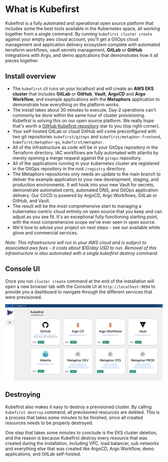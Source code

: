 # What is Kubefirst

Kubefirst is a fully automated and operational open source platform that includes some the best tools available in the 
Kubernetes space, all working together from a single command. By running `kubefirst cluster create` against your empty 
aws cloud account, you'll get a GitOps cloud management and application delivery ecosystem complete with automated 
terraform workflows, vault secrets management, **GitLab** or **GitHub** integrations with Argo, and demo applications 
that demonstrates how it all pieces together.

## Install overview

[//]: # (todo: update wording)
- The `kubefirst` cli runs on your localhost and will create an **AWS EKS cluster** that includes **GitLab** or **GitHub**, **Vault**, **ArgoCD** and **Argo Workflow**, and example applications with the **Metaphors** application to demonstrate how everything on the platform works.
- The install takes about 30 minutes to execute. Day-2 operations can't commonly be done within the same hour of cluster provisioning. Kubefirst is solving this on our open source platform. We really hope that's worth a [GitHub Kubefirst repository](https://github.com/kubefirst/kubefirst) star to you (top right corner).
- Your self-hosted GitLab or cloud GitHub will come preconfigured with two git repositories `kubefirst/gitops` and `kubefirst/metaphor-frontend`, `kubefirst/metaphor-go`, `kubefirst/metaphor`.
- All of the infrastructure as code will be in your GitOps repository in the Terraform directory. IAC workflows are fully automated with atlantis by merely opening a merge request against the `gitops` repository.
- All of the applications running in your kubernetes cluster are registered in the GitOps repository in the root `/registry` directory.
- The Metaphors repositories only needs an update to the main branch to deliver the example application to your new development, staging, and production environments. It will hook into your new Vault for secrets, demonstrate automated certs, automated DNS, and GitOps application delivery. Our CI/CD is powered by ArgoCD, Argo Workflows, GitLab or GitHub, and Vault.
- The result will be the most comprehensive start to managing a kubernetes-centric cloud entirely on open source that you keep and can adjust as you see fit. It's an exceptional fully functioning starting point, with the most comprehensive scope we've ever seen in open source.
- We'd love to advise your project on next steps - see our available white glove and commercial services.

_Note: This infrastructure will run in your AWS cloud and is subject to associated aws fees - it costs about $10/day USD 
to run. Removal of this infrastructure is also automated with a single kubefirst destroy command._

## Console UI

Once you run `cluster create` command at the end of the installation will open a new browser tab with the Console UI at
`http://localhost:9094` to provide you a dashboard to navigate through the different services that were previsioned.

![console ui](../img/kubefirst/console-ui.png)

## Destroying

Kubefirst also makes it easy to destroy a previsioned cluster. By calling `kubefirst destroy` command, all previsioned
resources are deleted. This is a process that takes some minutes to be finished, since all created resources needs to 
be properly destroyed.

One step that takes some minutes to conclude is the EKS cluster deletion, and the reason is because Kubefirst destroy
every resource that was created during the installation, including VPC, load balancer, sub networks and everything else
that was created like ArgoCD, Argo Workflow, demo applications, and GitLab self-hosted.
